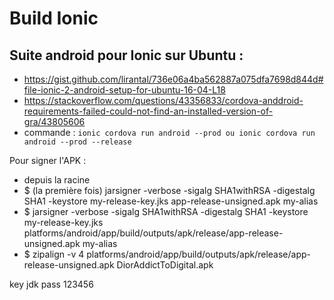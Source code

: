 
Build Ionic
===========


Suite android pour Ionic sur Ubuntu : 
------------------------------------

* https://gist.github.com/lirantal/736e06a4ba562887a075dfa7698d844d#file-ionic-2-android-setup-for-ubuntu-16-04-L18 
* https://stackoverflow.com/questions/43356833/cordova-anddroid-requirements-failed-could-not-find-an-installed-version-of-gra/43805606
* commande : `ionic cordova run android --prod ou ionic cordova run android --prod --release`
  
Pour signer l'APK :
* depuis la racine
* $ (la première fois) jarsigner -verbose -sigalg SHA1withRSA -digestalg SHA1 -keystore my-release-key.jks app-release-unsigned.apk my-alias
* $ jarsigner -verbose -sigalg SHA1withRSA -digestalg SHA1 -keystore my-release-key.jks platforms/android/app/build/outputs/apk/release/app-release-unsigned.apk my-alias
* $ zipalign -v 4 platforms/android/app/build/outputs/apk/release/app-release-unsigned.apk DiorAddictToDigital.apk

key jdk pass 123456
  
  
